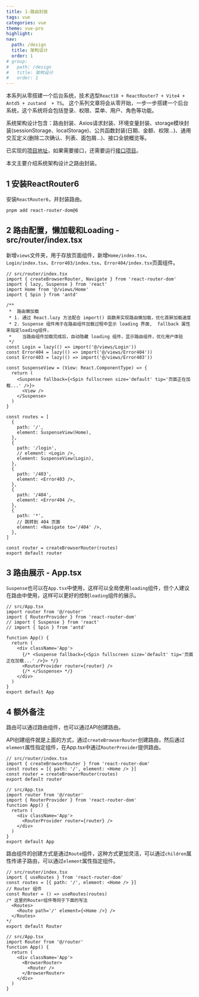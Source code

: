 ```yaml
---
title: 1-路由封装
tags: vue
categories: vue
theme: vue-pro
highlight:
nav:
  path: /design
  title: 架构设计
  order: 1
# group:
#   path: /design
#   title: 架构设计
#   order: 1
---
```


本系列从零搭建一个后台系统，技术选型`React18 + ReactRouter7 + Vite4 + Antd5 + zustand  + TS`。
这个系列文章将会从零开始，一步一步搭建一个后台系统，这个系统将会包括登录、权限、菜单、用户、角色等功能。

<!-- 目录结构定义、 -->

系统架构设计包含：路由封装、Axios请求封装、环境变量封装、storage模块封装(sessionStorage、localStorage)、公共函数封装(日期、金额、权限...)、通用交互定义(删除二次确认、列表、面包屑...)、接口全貌概览等。

已实现的[项目地址](https://github.com/frontzhm/auth-system)，如果需要接口，还需要运行[接口项目](https://github.com/frontzhm/auth-system-server)。

本文主要介绍系统架构设计之路由封装。

## 1 安装ReactRouter6

安装`ReactRouter6`，并封装路由。

```bash
pnpm add react-router-dom@6
```

## 2 路由配置，懒加载和Loading - src/router/index.tsx

新增`views`文件夹，用于存放页面组件，新增`Home/index.tsx`、`Login/index.tsx`、`Error403/index.tsx`、`Error404/index.tsx`页面组件。

```tsx
// src/router/index.tsx
import { createBrowserRouter, Navigate } from 'react-router-dom'
import { lazy, Suspense } from 'react'
import Home from '@/views/Home'
import { Spin } from 'antd'

/**
 *  路由懒加载
 * 1. 通过 React.lazy 方法配合 import() 函数来实现路由懒加载，优化首屏加载速度
 * 2. Suspense 组件用于在路由组件加载过程中显示 loading 界面,  fallback 属性来指定loading组件，
 *    当路由组件加载完成后，自动隐藏 loading 组件，显示路由组件，优化用户体验
 */
const Login = lazy(() => import('@/views/Login'))
const Error404 = lazy(() => import('@/views/Error404'))
const Error403 = lazy(() => import('@/views/Error403'))

const SuspenseView = (View: React.ComponentType) => {
  return (
    <Suspense fallback={<Spin fullscreen size='default' tip='页面正在加载...' />}>
      <View />
    </Suspense>
  )
}

const routes = [
  {
    path: '/',
    element: SuspenseView(Home),
  },
  {
    path: '/login',
    // element: <Login />,
    element: SuspenseView(Login),
  },
  {
    path: '/403',
    element: <Error403 />,
  },
  {
    path: '/404',
    element: <Error404 />,
  },
  {
    path: '*',
    // 跳转到 404 页面
    element: <Navigate to='/404' />,
  },
]

const router = createBrowserRouter(routes)
export default router
```

## 3 路由展示 - App.tsx

`Suspense`也可以在`App.tsx`中使用，这样可以全局使用`loading`组件，但个人建议在路由中使用，这样可以更好的控制`loading`组件的展示。

```tsx
// src/App.tsx
import router from '@/router'
import { RouterProvider } from 'react-router-dom'
// import { Suspense } from 'react'
// import { Spin } from 'antd'

function App() {
  return (
    <div className='App'>
      {/* <Suspense fallback={<Spin fullscreen size='default' tip='页面正在加载...' />}> */}
      <RouterProvider router={router} />
      {/* </Suspense> */}
    </div>
  )
}
export default App
```

## 4 额外备注

路由可以通过路由组件，也可以通过API创建路由。

API创建组件就是上面的方式，通过`createBrowserRouter`创建路由，然后通过`element`属性指定组件，在App.tsx中通过`RouterProvider`提供路由。

```tsx
// src/router/index.tsx
import { createBrowserRouter } from 'react-router-dom'
const routes = [{ path: '/', element: <Home /> }]
const router = createBrowserRouter(routes)
export default router

// src/App.tsx
import router from '@/router'
import { RouterProvider } from 'react-router-dom'
function App() {
  return (
    <div className='App'>
      <RouterProvider router={router} />
    </div>
  )
}
export default App
```

路由组件的创建方式是通过`Route`组件，这种方式更加灵活，可以通过`children`属性传递子路由，可以通过`element`属性指定组件。

```tsx
// src/router/index.tsx
import { useRoutes } from 'react-router-dom'
const routes = [{ path: '/', element: <Home /> }]
// Router 组件
const Router = () => useRoutes(routes)
/* 这里的Router组件等同于下面的写法
  <Routes> 
    <Route path='/' element={<Home />} /> 
  </Routes>
*/
export default Router

// src/App.tsx
import Router from '@/router'
function App() {
  return (
    <div className='App'>
      <BrowserRouter>
        <Router />
      </BrowserRouter>
    </div>
  )
}
```

<!-- ### 1.3 路由封装 - 路由守卫

```tsx
import { useNavigate } from 'react-router-dom'
import { useStore } from '@/store'
import { useEffect } from 'react'

export const useAuth = () => {
  const navigate = useNavigate()
  const { state } = useStore()
  useEffect(() => {
    if (!state.user) {
      navigate('/login')
    }
  }, [state.user, navigate])
}
```
 -->
